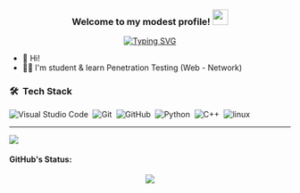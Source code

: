 
<!-- <img width="250" align="right" src="https://c.tenor.com/_DOBjnGspYAAAAAM/code-coding.gif"> -->

<h3 align="center">
  Welcome to my modest profile!
  <img src="https://media.giphy.com/media/hvRJCLFzcasrR4ia7z/giphy.gif" width="28">
</h3>

<!-- Typing SVG by DenverCoder1 - https://github.com/DenverCoder1/readme-typing-svg -->
<p align="center">
  <a href="https://git.io/typing-svg"><img src="https://readme-typing-svg.herokuapp.com?font=Fira+Code&duration=4000&pause=1000&color=ED6F58&width=435&lines=Penetration-tester;Learning+journey+never+ends" alt="Typing SVG" /></a>

- 👋 Hi! 
- 🧑‍💻 I'm student & learn Penetration Testing (Web - Network)
<!-- - 💬 Ask me about my experience with Python, C++  -->



<!-- ### Connect with Me : -->

<!-- <a href="https://www.linkedin.com/in/hanem-naga/" target="_blank"><img src="https://img.shields.io/badge/-Hanem%20Naga-0077B5?style=for-the-badge&logo=Linkedin&logoColor=white"/></a> -->

### 🛠 &nbsp;Tech Stack
 ![Visual Studio Code](https://img.shields.io/badge/-Visual%20Studio%20Code-05122A?style=flat&logo=visual-studio-code&logoColor=007ACC)&nbsp;
 ![Git](https://img.shields.io/badge/-Git-05122A?style=flat&logo=git)&nbsp;
 ![GitHub](https://img.shields.io/badge/-GitHub-05122A?style=flat&logo=github)&nbsp;
 ![Python](https://img.shields.io/badge/-Python-05122A?style=flat&logo=Python)&nbsp;
 ![C++](https://img.shields.io/badge/-C++-05122A?style=flat&logo=C++)&nbsp;
 ![linux](https://img.shields.io/badge/-linux-05122A?style=flat&logo=linux)&nbsp;
<!-- ![JavaScript](https://img.shields.io/badge/-JavaScript-05122A?style=flat&logo=javascript)&nbsp;
![HTML](https://img.shields.io/badge/-HTML-05122A?style=flat&logo=HTML5)&nbsp;
![CSS](https://img.shields.io/badge/-CSS-05122A?style=flat&logo=CSS3&logoColor=1572B6)&nbsp;
![Git](https://img.shields.io/badge/-Git-05122A?style=flat&logo=git)&nbsp;
![GitHub](https://img.shields.io/badge/-GitHub-05122A?style=flat&logo=github)&nbsp;
![Visual Studio Code](https://img.shields.io/badge/-Visual%20Studio%20Code-05122A?style=flat&logo=visual-studio-code&logoColor=007ACC)&nbsp;
![Sass](https://img.shields.io/badge/-Sass-05122A?style=flat&logo=sass)&nbsp; -->
<hr/>




<!--<img align="left" src="https://github-readme-stats.vercel.app/api/top-langs?username=hanemNaga&show_icons=true&locale=en&layout=compact&theme=radical" alt="most used languages" />
<br>
-->
<a href="https://komarev.com/ghpvc/?username=Abdallahhendy&style=for-the-badge">
    <img src="https://komarev.com/ghpvc/?username=Abdallahhendy&style=for-the-badge">
</a>

<!--
**Abdallahhendy/Abdallahhendy** is a ✨ _special_ ✨ repository because its `README.md` (this file) appears on your GitHub profile.

Here are some ideas to get you started:

- 🫡 Hi!
- 🧑‍💻 I'm student & learn Penetration Testing (Web - Network)
- 🌱 I’m currently learning ...
- 👯 I’m looking to collaborate on ...
- 🤔 I’m looking for help with ...
- 💬 Ask me about ...
- 📫 How to reach me: ...
- 😄 Pronouns: ...
- ⚡ Fun fact: ...
-->

 <p align="center">
  <h4> GitHub's Status:  </h4>
   </p>

<!--  -->

<p align="center" >
<a href="https://github.com/anuraghazra/github-readme-stats"> 
    <img  src="https://github-readme-stats.vercel.app/api?username=A99&&show_icons=true&theme=radical"/>
  </a>

</p>

<br />

<!--
### - Blogs 🌱
-->
<!--
<p align="center">
  <a href="https://dev.to/hemant">
    <img src="https://raw.githubusercontent.com/8bithemant/8bithemant/master/svg/blogs/devto.svg"> 
  </a>
</p>
-->

